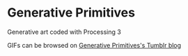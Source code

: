 # Generative Primitives
Generative art coded with Processing 3

GIFs can be browsed on [Generative Primitives's Tumblr blog](http://primitivs.tumblr.com/)
